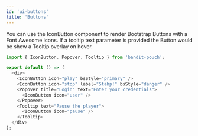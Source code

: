 ```yaml
---
id: 'ui-buttons'
title: 'Buttons'
---
```

You can use the IconButton component to render Bootstrap Buttons with a Font Awesome icons.
If a tooltip text parameter is provided the Button would be show a Tooltip overlay on hover.

```javascript
import { IconButton, Popover, Tooltip } from 'bandit-pouch';

export default () => (
  <div>
    <IconButton icon="play" bsStyle="primary" />
    <IconButton icon="stop" label="Stahp!" bsStyle="danger" />
    <Popover title="Login" text="Enter your credentials">
      <IconButton icon="user" />
    </Popover>
    <Tooltip text="Pause the player">
      <IconButton icon="pause" />
    </Tooltip>
  </div>
);
```
